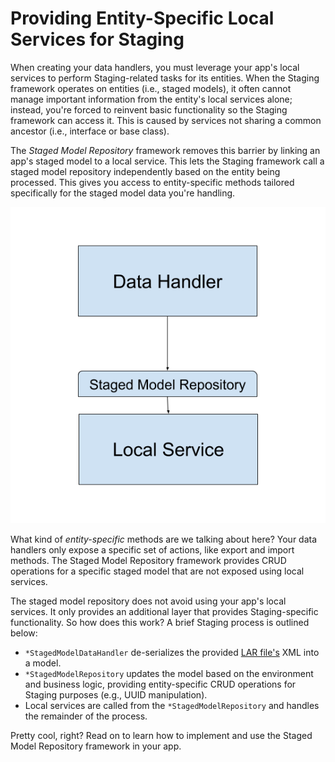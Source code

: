 # Providing Entity-Specific Local Services for Staging [](id=providing-entity-specific-local-services-for-staging)

When creating your data handlers, you must leverage your app's local services to
perform Staging-related tasks for its entities. When the Staging framework
operates on entities (i.e., staged models), it often cannot manage important
information from the entity's local services alone; instead, you're forced to
reinvent basic functionality so the Staging framework can access it. This is
caused by services not sharing a common ancestor (i.e., interface or base
class).

The *Staged Model Repository* framework removes this barrier by linking an app's
staged model to a local service. This lets the Staging framework call a
staged model repository independently based on the entity being processed. This
gives you access to entity-specific methods tailored specifically for the
staged model data you're handling.

![Figure 1: Staged Model Repositories provide a Staging-specific layer of functionality for your local services.](../../../images/staged-model-repository.png)

What kind of *entity-specific* methods are we talking about here? Your data
handlers only expose a specific set of actions, like export and import methods.
The Staged Model Repository framework provides CRUD operations for a specific
staged model that are not exposed using local services.

The staged model repository does not avoid using your app's local services. It
only provides an additional layer that provides Staging-specific functionality.
So how does this work? A brief Staging process is outlined below:

- `*StagedModelDataHandler` de-serializes the provided
  [LAR file's](/develop/tutorials/-/knowledge_base/7-1/understanding-data-handlers#liferay-archive-lar-file)
  XML into a model.
- `*StagedModelRepository` updates the model based on the environment and
  business logic, providing entity-specific CRUD operations for Staging purposes
  (e.g., UUID manipulation).
- Local services are called from the `*StagedModelRepository` and handles the
  remainder of the process.

Pretty cool, right? Read on to learn how to implement and use the Staged Model
Repository framework in your app.

